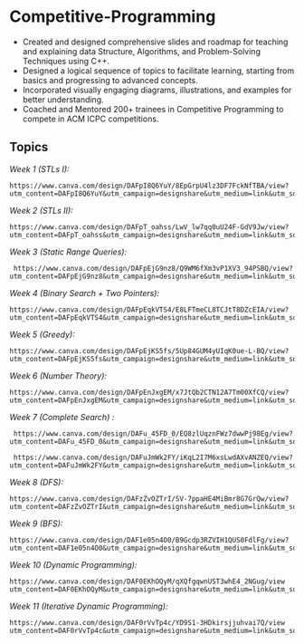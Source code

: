 # Competitive-Programming
- Created and designed comprehensive slides and roadmap for teaching and explaining data Structure, Algorithms, and Problem-Solving Techniques using C++.
- Designed a logical sequence of topics to facilitate learning, starting from basics and progressing to advanced concepts.
- Incorporated visually engaging diagrams, illustrations, and examples for better understanding.
- Coached and Mentored 200+ trainees in Competitive Programming to compete in ACM ICPC competitions.

## Topics
 
_Week 1 (STLs I):_

```
https://www.canva.com/design/DAFpI8Q6YuY/8EpGrpU4lz3DF7FckNfTBA/view?utm_content=DAFpI8Q6YuY&utm_campaign=designshare&utm_medium=link&utm_source=publishsharelink
```

_Week 2 (STLs II):_

```
https://www.canva.com/design/DAFpT_oahss/LwV_lw7qq0uU24F-GdV9Jw/view?utm_content=DAFpT_oahss&utm_campaign=designshare&utm_medium=link&utm_source=publishsharelink
```

_Week 3 (Static Range Queries):_

```
 https://www.canva.com/design/DAFpEjG9nz8/Q9WM6fXm3vP1XV3_94PSBQ/view?utm_content=DAFpEjG9nz8&utm_campaign=designshare&utm_medium=link&utm_source=publishsharelink
```

_Week 4 (Binary Search + Two Pointers):_

```
https://www.canva.com/design/DAFpEqkVTS4/E8LFTmeCL8TCJtT8DZcEIA/view?utm_content=DAFpEqkVTS4&utm_campaign=designshare&utm_medium=link&utm_source=publishsharelink
```

_Week 5 (Greedy):_ 

```
https://www.canva.com/design/DAFpEjKS5fs/5Up84GUM4yUIqK0ue-L-BQ/view?utm_content=DAFpEjKS5fs&utm_campaign=designshare&utm_medium=link&utm_source=publishsharelink
```

_Week 6 (Number Theory):_ 

```
https://www.canva.com/design/DAFpEnJxgEM/x7JtQb2CTN12A7Tm00XfCQ/view?utm_content=DAFpEnJxgEM&utm_campaign=designshare&utm_medium=link&utm_source=publishsharelink
```

_Week 7 (Complete Search) :_

```
 https://www.canva.com/design/DAFu_45FD_0/EQ8zlUqznFWz7dwwPj98Eg/view?utm_content=DAFu_45FD_0&utm_campaign=designshare&utm_medium=link&utm_source=publishsharelink
 
 https://www.canva.com/design/DAFuJmWk2FY/iKqL2I7M6xsLwdAXvANZEQ/view?utm_content=DAFuJmWk2FY&utm_campaign=designshare&utm_medium=link&utm_source=publishsharelink
```

_Week 8 (DFS):_

```
https://www.canva.com/design/DAFzZvOZTrI/SV-7ppaHE4MiBmr8G7GrQw/view?utm_content=DAFzZvOZTrI&utm_campaign=designshare&utm_medium=link&utm_source=editor#5
```

_Week 9 (BFS):_

```
https://www.canva.com/design/DAF1e05n4O0/B9Gcdp3RZVIH1QUS0FdlFg/view?utm_content=DAF1e05n4O0&utm_campaign=designshare&utm_medium=link&utm_source=viewer
```

_Week 10 (Dynamic Programming):_

```
https://www.canva.com/design/DAF0EKhOQyM/qXQfgqwnUST3whE4_2NGug/view utm_content=DAF0EKhOQyM&utm_campaign=designshare&utm_medium=link&utm_source=viewer
```

_Week 11 (Iterative Dynamic Programming):_

```
https://www.canva.com/design/DAF0rVvTp4c/YD9S1-3HDkirsjjuhvai7Q/view utm_content=DAF0rVvTp4c&utm_campaign=designshare&utm_medium=link&utm_source=viewer
```
